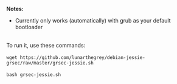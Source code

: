 **Notes:**
* Currently only works (automatically) with grub as your default bootloader
<br />
To run it, use these commands:
<br />
<br />
<code>wget https://github.com/lunarthegrey/debian-jessie-grsec/raw/master/grsec-jessie.sh</code>
<br />
<br />
<code>bash grsec-jessie.sh</code>
